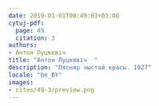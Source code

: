 ```yaml
---
date: 2019-01-01T00:49:03+03:00
cytuj-pdf:
  page: 49
  citation: 3
authors:
- Антон Луцкевіч  
title: "Антон Луцкевіч  "
description: "Пясняр чыстай красы. 1927"
locale: "be_BY"
images:
- cites/49-3/preview.png
---
```

